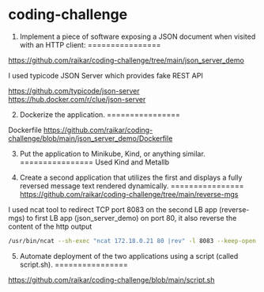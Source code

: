 # coding-challenge



1. Implement a piece of software exposing a JSON document when visited with an HTTP client:
================

https://github.com/raikar/coding-challenge/tree/main/json_server_demo

I used typicode JSON Server which provides fake REST API

https://github.com/typicode/json-server
https://hub.docker.com/r/clue/json-server


2. Dockerize the application.
================

Dockerfile
https://github.com/raikar/coding-challenge/blob/main/json_server_demo/Dockerfile


3. Put the application to Minikube, Kind, or anything similar.
================
Used Kind and Metallb

4. Create a second application that utilizes the first and displays a fully reversed message text rendered dynamically.
================
https://github.com/raikar/coding-challenge/tree/main/reverse-mgs

I used ncat tool to redirect TCP port 8083 on the second LB app (reverse-mgs) to first LB app (json_server_demo) on port 80, it also reverse the content of the http output

```bash
/usr/bin/ncat --sh-exec "ncat 172.18.0.21 80 |rev" -l 8083 --keep-open
```

5. Automate deployment of the two applications using a script (called script.sh).
================

https://github.com/raikar/coding-challenge/blob/main/script.sh
